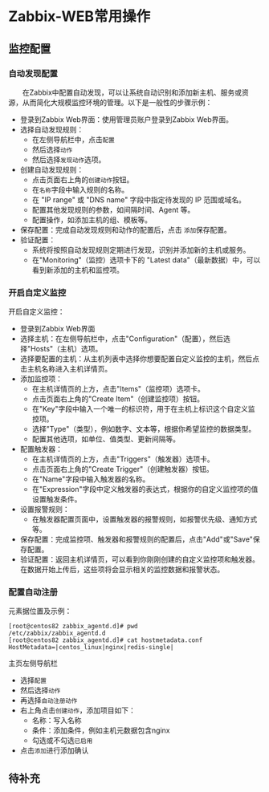 # Zabbix-WEB常用操作
## 监控配置
### 自动发现配置
&#8195;&#8195;在Zabbix中配置自动发现，可以让系统自动识别和添加新主机、服务或资源，从而简化大规模监控环境的管理。以下是一般性的步骤示例：
- 登录到Zabbix Web界面：使用管理员账户登录到Zabbix Web界面。
- 选择自动发现规则：
  - 在左侧导航栏中，点击`配置`
  - 然后选择`动作`
  - 然后选择`发现动作`选项。
- 创建自动发现规则：
  - 点击页面右上角的`创建动作`按钮。
  - 在`名称`字段中输入规则的名称。
  - 在 "IP range" 或 "DNS name" 字段中指定待发现的 IP 范围或域名。
  - 配置其他发现规则的参数，如间隔时间、Agent 等。
  - 配置操作，如添加主机的组、模板等。
- 保存配置：完成自动发现规则和动作的配置后，点击 `添加`保存配置。
- 验证配置：
  - 系统将按照自动发现规则定期进行发现，识别并添加新的主机或服务。
  - 在"Monitoring"（监控）选项卡下的 "Latest data"（最新数据）中，可以看到新添加的主机和监控项。

### 开启自定义监控
开启自定义监控：
- 登录到Zabbix Web界面
- 选择主机：在左侧导航栏中，点击"Configuration"（配置），然后选择"Hosts"（主机）选项。
- 选择要配置的主机：从主机列表中选择你想要配置自定义监控的主机，然后点击主机名称进入主机详情页。
- 添加监控项：
  - 在主机详情页的上方，点击"Items"（监控项）选项卡。
  - 点击页面右上角的"Create Item"（创建监控项）按钮。
  - 在"Key"字段中输入一个唯一的标识符，用于在主机上标识这个自定义监控项。
  - 选择"Type"（类型），例如数字、文本等，根据你希望监控的数据类型。
  - 配置其他选项，如单位、值类型、更新间隔等。
- 配置触发器：
  - 在主机详情页的上方，点击"Triggers"（触发器）选项卡。
  - 点击页面右上角的"Create Trigger"（创建触发器）按钮。
  - 在"Name"字段中输入触发器的名称。
  - 在"Expression"字段中定义触发器的表达式，根据你的自定义监控项的值设置触发条件。
- 设置报警规则：
  - 在触发器配置页面中，设置触发器的报警规则，如报警优先级、通知方式等。
- 保存配置：完成监控项、触发器和报警规则的配置后，点击"Add"或"Save"保存配置。
- 验证配置：返回主机详情页，可以看到你刚刚创建的自定义监控项和触发器。在数据开始上传后，这些项将会显示相关的监控数据和报警状态。

### 配置自动注册
元素据位置及示例：
```
[root@centos82 zabbix_agentd.d]# pwd
/etc/zabbix/zabbix_agentd.d
[root@centos82 zabbix_agentd.d]# cat hostmetadata.conf
HostMetadata=|centos_linux|nginx|redis-single|
```
主页左侧导航栏
- 选择`配置`
- 然后选择`动作`
- 再选择`自动注册动作`
- 右上角点击`创建动作`，添加项目如下：
  - 名称：写入名称
  - 条件：添加条件，例如主机元数据包含nginx
  - 勾选或不勾选`已启用`
- 点击`添加`进行添加确认

## 待补充
